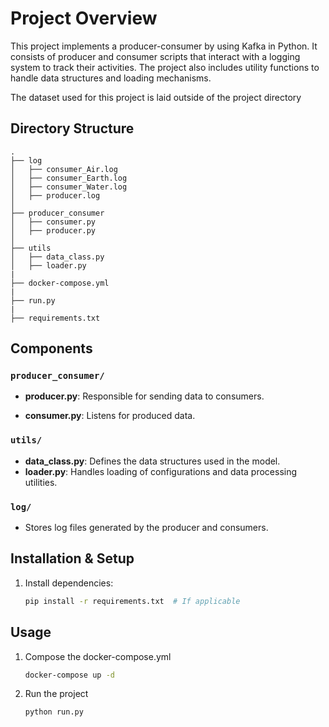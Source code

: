 # Project Overview

This project implements a producer-consumer by using Kafka in Python. It consists of producer and consumer scripts that interact with a logging system to track their activities. The project also includes utility functions to handle data structures and loading mechanisms.

The dataset used for this project is laid outside of the project directory

## Directory Structure

```plaintext
.
├── log
│   ├── consumer_Air.log
│   ├── consumer_Earth.log
│   ├── consumer_Water.log
│   ├── producer.log
│
├── producer_consumer
│   ├── consumer.py
│   ├── producer.py
│
├── utils
│   ├── data_class.py
│   ├── loader.py
|
├── docker-compose.yml
|
├── run.py
|
├── requirements.txt
```

## Components

### `producer_consumer/`

- **producer.py**: Responsible for sending data to consumers.

- **consumer.py**: Listens for produced data.

### `utils/`

- **data_class.py**: Defines the data structures used in the model.
- **loader.py**: Handles loading of configurations and data processing utilities.

### `log/`

- Stores log files generated by the producer and consumers.

## Installation & Setup

1. Install dependencies:
   ```sh
   pip install -r requirements.txt  # If applicable
   ```

## Usage

1. Compose the docker-compose.yml
   ```sh
   docker-compose up -d
   ```
2. Run the project
   ```sh
   python run.py
   ```
